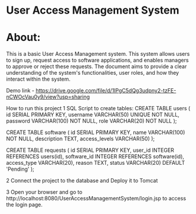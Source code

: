 # User Access Management System

# About:
This is a basic User Access Management system. 
This system allows users to sign up, request access to software applications, and enables managers to approve or reject these requests. 
The document aims to provide a clear understanding of the system's functionalities, user roles, and how they interact within the system.

Demo link - https://drive.google.com/file/d/1IPgC5dQg3udpny2-tzFE-nCWOcVau0y9/view?usp=sharing

How to run this project
1 SQL Script to create tables:
CREATE TABLE users (
    id SERIAL PRIMARY KEY,
    username VARCHAR(50) UNIQUE NOT NULL,
    password VARCHAR(100) NOT NULL,
    role VARCHAR(20) NOT NULL
);

CREATE TABLE software (
    id SERIAL PRIMARY KEY,
    name VARCHAR(100) NOT NULL,
    description TEXT,
    access_levels VARCHAR(50)
);

CREATE TABLE requests (
    id SERIAL PRIMARY KEY,
    user_id INTEGER REFERENCES users(id),
    software_id INTEGER REFERENCES software(id),
    access_type VARCHAR(20),
    reason TEXT,
    status VARCHAR(20) DEFAULT 'Pending'
);

2 Connect the project to the database and Deploy it to Tomcat

3 Open your browser and go to http://localhost:8080/UserAccessManagementSystem/login.jsp to access the login page.

